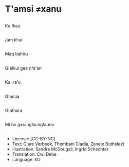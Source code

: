 # T'amsi ≠xanu

##
Ka !kau

##
/am khui

##
Maq bahbu

##
G!a!kui gea n/a'an

##
Ka ≠a'u

##
G!acua

##
G!athara

##
Mi ho g≠uing!aung!aunu

##
* License: [CC-BY-NC]
* Text: Clare Verbeek, Thembani Dladla, Zanele Buthelezi
* Illustration: Sandra McDougall, Ingrid Schechter
* Translation: Cwi Debe
* Language: ktz
